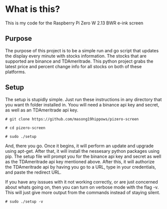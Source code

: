 # What is this?
This is my code for the Raspberry Pi Zero W 2.13 BWR e-ink screen

## Purpose
The purpose of this project is to be a simple run and go script that updates the display every minute with stocks information. The stocks that are supported are binance and TDAmeritrade. This python project grabs the latest price and percent change info for all stocks on both of these platforms. 

## Setup
The setup is stupidly simple. Just run these instructions in any directory that you want th folder installed in. Yoou will need a binance api key and secret, as well as an TDAmeritrade api key.

`# git clone https://github.com/masong19hippows/pizero-screen`

`# cd pizero-screen`

`# sudo ./setup`

And, there you go. Once it begins, it will perform an update and upgrade using apt-get. After that, it will install the nessesary python packages using pip. The setup file will prompt you for the binance api key and secret as well as the TDAmeritrade api key mentioned above. After this, it will authorize the TDAmeritrade api by having you go to a URL, type in your credentials, and paste the redirect URL. 

If you have any isssues with it not working correctly, or are just concerned about whats going on, then you can turn on verbose mode with the flag -v. This will just give more output from the commands instead of staying silent.

`# sudo ./setup -v`
